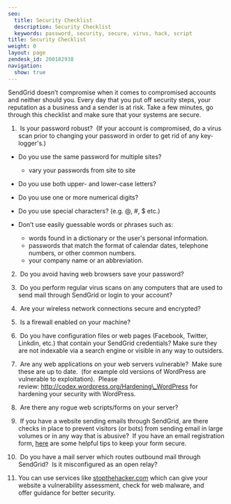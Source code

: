 ```yaml
---
seo:
  title: Security Checklist
  description: Security Checklist
  keywords: password, security, secure, virus, hack, script
title: Security Checklist
weight: 0
layout: page
zendesk_id: 200182938
navigation:
  show: true
---
```


SendGrid doesn’t compromise when it comes to compromised accounts and neither should you. Every day that you put off security steps, your reputation as a business and a sender is at risk. Take a few minutes, go through this checklist and make sure that your systems are secure.

1) &nbsp;Is your password robust? &nbsp;(If your account is compromised, do a virus scan prior to changing your password in order to get rid of any&nbsp;key-logger's.)

- Do you use the same password for multiple sites?

  - vary your passwords from site to site

- Do you use both upper- and lower-case letters?
- Do you use one or more numerical digits?
- Do you use special characters? (e.g. @, #, $ etc.)
- Don’t use easily guessable words or phrases such as:

  - words found in a dictionary or the user's personal information.
  - passwords that match the format of calendar dates, telephone numbers, or other common numbers.
  - your company name or an abbreviation.

2) &nbsp;Do you avoid having web browsers save your password?  

3) &nbsp;Do you perform regular virus scans on any computers that are used to send mail through SendGrid or login to your account?  

4) &nbsp;Are your wireless network connections secure and encrypted?  

5) &nbsp;Is a firewall enabled on your machine?  

6) &nbsp;Do you have configuration files or web pages (Facebook, Twitter, Linkdin, etc.) that contain your SendGrid credentials? Make sure they are not indexable via a search engine or visible in any way to outsiders.  

7) &nbsp;Are any web applications on your web servers vulnerable? &nbsp;Make sure these are up to date. &nbsp;(for example old versions of WordPress are vulnerable to exploitation). &nbsp;Please review:&nbsp;http://codex.wordpress.org/Hardening\_WordPress for hardening your security with WordPress.  

8) &nbsp;Are there any rogue web scripts/forms on your server?  

9) &nbsp;If you have a website sending emails through SendGrid, are there checks in place to prevent visitors (or bots) from sending email in large volumes or in any way that is abusive? &nbsp;If you have an email registration form, [here](http://support.sendgrid.com/entries/21856326-keeping-your-registration-form-secure) are some helpful tips to keep your form secure.   

10) &nbsp;Do you have a mail server which routes outbound mail through SendGrid? &nbsp;Is it misconfigured as an open relay?

11) You can use services like [stopthehacker.com](http://www.stopthehacker.com/) which can give your website a&nbsp;vulnerability assessment, check for web malware, and offer&nbsp;guidance for better security.
